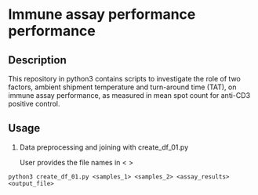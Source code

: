 # Immune assay performance performance

## Description
This repository in python3 contains scripts to investigate the role of two factors, ambient shipment temperature and turn-around time (TAT), on immune assay performance, as measured in mean spot count for anti-CD3 positive control.

## Usage

1. Data preprocessing and joining with create_df_01.py

   User provides the file names in < >


```
python3 create_df_01.py <samples_1> <samples_2> <assay_results> <output_file>
```

